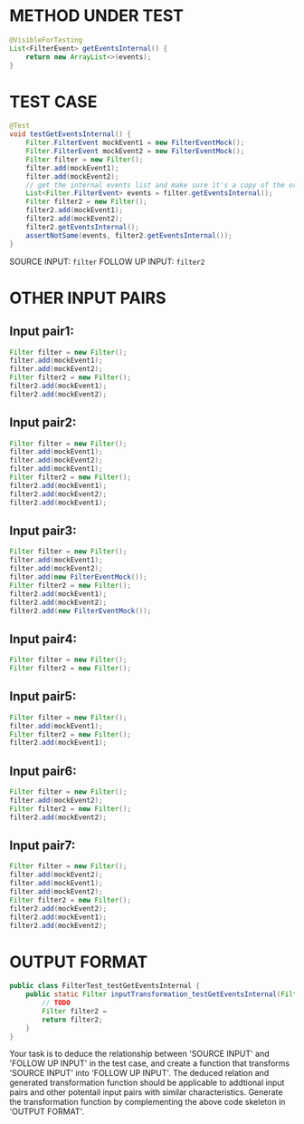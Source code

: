 # METHOD UNDER TEST
```java
@VisibleForTesting
List<FilterEvent> getEventsInternal() {
    return new ArrayList<>(events);
}

```


# TEST CASE
```java
@Test
void testGetEventsInternal() {
    Filter.FilterEvent mockEvent1 = new FilterEventMock();
    Filter.FilterEvent mockEvent2 = new FilterEventMock();
    Filter filter = new Filter();
    filter.add(mockEvent1);
    filter.add(mockEvent2);
    // get the internal events list and make sure it's a copy of the original list
    List<Filter.FilterEvent> events = filter.getEventsInternal();
    Filter filter2 = new Filter();
    filter2.add(mockEvent1);
    filter2.add(mockEvent2);
    filter2.getEventsInternal();
    assertNotSame(events, filter2.getEventsInternal());
}

```
SOURCE INPUT: `filter`
FOLLOW UP INPUT: `filter2`


# OTHER INPUT PAIRS 
## Input pair1:
```java
Filter filter = new Filter();
filter.add(mockEvent1);
filter.add(mockEvent2);
Filter filter2 = new Filter();
filter2.add(mockEvent1);
filter2.add(mockEvent2);
```

## Input pair2:
```java
Filter filter = new Filter();
filter.add(mockEvent1);
filter.add(mockEvent2);
filter.add(mockEvent1);
Filter filter2 = new Filter();
filter2.add(mockEvent1);
filter2.add(mockEvent2);
filter2.add(mockEvent1);
```

## Input pair3:
```java
Filter filter = new Filter();
filter.add(mockEvent1);
filter.add(mockEvent2);
filter.add(new FilterEventMock());
Filter filter2 = new Filter();
filter2.add(mockEvent1);
filter2.add(mockEvent2);
filter2.add(new FilterEventMock());
```

## Input pair4:
```java
Filter filter = new Filter();
Filter filter2 = new Filter();
```

## Input pair5:
```java
Filter filter = new Filter();
filter.add(mockEvent1);
Filter filter2 = new Filter();
filter2.add(mockEvent1);
```

## Input pair6:
```java
Filter filter = new Filter();
filter.add(mockEvent2);
Filter filter2 = new Filter();
filter2.add(mockEvent2);
```

## Input pair7:
```java
Filter filter = new Filter();
filter.add(mockEvent2);
filter.add(mockEvent1);
filter.add(mockEvent2);
Filter filter2 = new Filter();
filter2.add(mockEvent2);
filter2.add(mockEvent1);
filter2.add(mockEvent2);
```



# OUTPUT FORMAT
```java
public class FilterTest_testGetEventsInternal {
    public static Filter inputTransformation_testGetEventsInternal(Filter filter)  {
        // TODO
        Filter filter2 = 
		return filter2;
    }
}
```
Your task is to deduce the relationship between 'SOURCE INPUT' and 'FOLLOW UP INPUT' in the test case, and create a function that transforms 'SOURCE INPUT' into 'FOLLOW UP INPUT'.
The deduced relation and generated transformation function should be applicable to addtional input pairs and other potentail input pairs with similar characteristics.
Generate the transformation function by complementing the above code skeleton in 'OUTPUT FORMAT'.